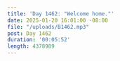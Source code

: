 ```yaml
---
title: 'Day 1462: "Welcome home."'
date: 2025-01-20 16:01:00 -08:00
file: "/uploads/B1462.mp3"
post: Day 1462
duration: '00:05:52'
length: 4378989
---
```


